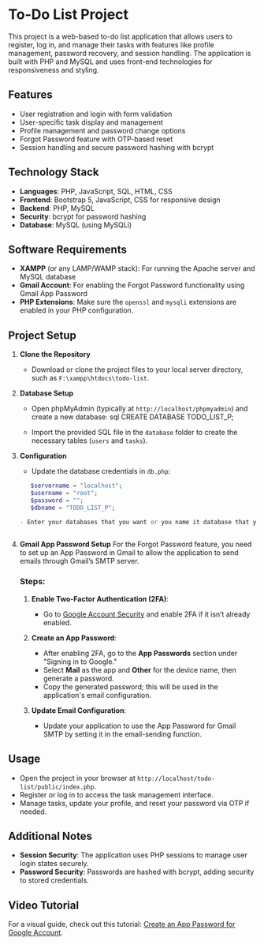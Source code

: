 # To-Do List Project
This project is a web-based to-do list application that allows users to register, log in, and manage their tasks with features like profile management, password recovery, and session handling. The application is built with PHP and MySQL and uses front-end technologies for responsiveness and styling.

## Features
- User registration and login with form validation
- User-specific task display and management
- Profile management and password change options
- Forgot Password feature with OTP-based reset
- Session handling and secure password hashing with bcrypt

## Technology Stack
- **Languages**: PHP, JavaScript, SQL, HTML, CSS
- **Frontend**: Bootstrap 5, JavaScript, CSS for responsive design
- **Backend**: PHP, MySQL
- **Security**: bcrypt for password hashing
- **Database**: MySQL (using MySQLi)

## Software Requirements
- **XAMPP** (or any LAMP/WAMP stack): For running the Apache server and MySQL database
- **Gmail Account**: For enabling the Forgot Password functionality using Gmail App Password
- **PHP Extensions**: Make sure the `openssl` and `mysqli` extensions are enabled in your PHP configuration.

## Project Setup

1. **Clone the Repository**
   - Download or clone the project files to your local server directory, such as `F:\xampp\htdocs\todo-list`.

2. **Database Setup**
   - Open phpMyAdmin (typically at `http://localhost/phpmyadmin`) and create a new database:
     sql
     CREATE DATABASE TODO_LIST_P;
   
   - Import the provided SQL file in the `database` folder to create the necessary tables (`users` and `tasks`).

3. **Configuration**
   - Update the database credentials in `db.php`:
     
   ```php
      $servername = "localhost";
      $username = "root";
      $password = "";
      $dbname = "TODO_LIST_P";

   - Enter your databases that you want or you name it database that you alredy create it.
     

5. **Gmail App Password Setup**
   For the Forgot Password feature, you need to set up an App Password in Gmail to allow the application to send emails through Gmail’s SMTP server.

   ### Steps:
   1. **Enable Two-Factor Authentication (2FA)**: 
      - Go to [Google Account Security](https://myaccount.google.com/security) and enable 2FA if it isn’t already enabled.

   2. **Create an App Password**:
      - After enabling 2FA, go to the **App Passwords** section under "Signing in to Google."
      - Select **Mail** as the app and **Other** for the device name, then generate a password.
      - Copy the generated password; this will be used in the application's email configuration.

   3. **Update Email Configuration**:
      - Update your application to use the App Password for Gmail SMTP by setting it in the email-sending function.

## Usage

- Open the project in your browser at `http://localhost/todo-list/public/index.php`.
- Register or log in to access the task management interface.
- Manage tasks, update your profile, and reset your password via OTP if needed.

## Additional Notes
- **Session Security**: The application uses PHP sessions to manage user login states securely.
- **Password Security**: Passwords are hashed with bcrypt, adding security to stored credentials.

## Video Tutorial
For a visual guide, check out this tutorial: [Create an App Password for Google Account](https://www.youtube.com/watch?v=QGGAZxdPX9A).




